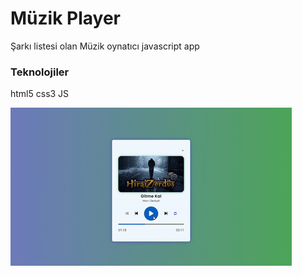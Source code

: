 <h1>Müzik Player</h1>

Şarkı listesi olan Müzik oynatıcı javascript app

<h3>Teknolojiler</h3>

html5 css3 JS <br>

![](musicplayer.gif)
